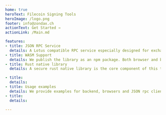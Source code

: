 ```yaml
---
home: true
heroText: Filecoin Signing Tools
heroImage: /logo.png
footer: info@zondax.ch
actionText: Get Started →
actionLink: /Main.md

features:
- title: JSON RPC Service
  details: A Lotus compatible RPC service especially designed for exchange related use cases.
- title: WASM Support
  details: We publish the library as an npm package. Both browser and backend use are supported.
- title: Rust native library
  details: A secure rust native library is the core component of this tool ecosystem.

- title:
  details:
- title: Usage examples
  details: We provide examples for backend, browsers and JSON rpc clients
- title:
  details:

---
```

